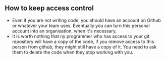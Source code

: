
## How to keep access control

* Even if you are not writing code, you should have an account on Github or whatever your team uses. Eventually you can turn this personal account into an organisation, when it's necessary.
* It is worth nothing that ny programmer who has access to your git repository will have a copy of the code, if you remove access to this person from github, they might still have a copy of it. You need to ask them to delete the code when they stop working with you.

